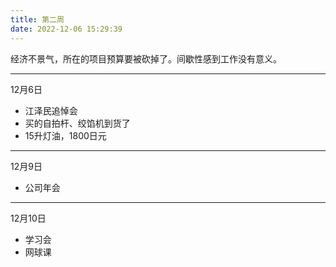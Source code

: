 ```yaml
---
title: 第二周
date: 2022-12-06 15:29:39
---
```

经济不景气，所在的项目预算要被砍掉了。间歇性感到工作没有意义。

---
12月6日
- 江泽民追悼会
- 买的自拍杆、绞馅机到货了
- 15升灯油，1800日元

---
12月9日
- 公司年会

---
12月10日
- 学习会
- 网球课
